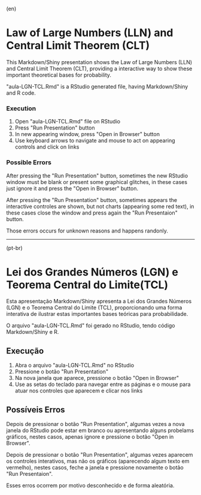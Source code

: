 (en)
# Law of Large Numbers (LLN) and Central Limit Theorem (CLT)

This Markdown/Shiny presentation shows the Law of Large Numbers (LLN) and Central Limit Theorem (CLT), providing a interactive way to show these important theoretical bases for probability.

"aula-LGN-TCL.Rmd" is a RStudio generated file, having Markdown/Shiny and R code.

### Execution

1. Open "aula-LGN-TCL.Rmd" file on RStudio
2. Press "Run Presentation" button
3. In new appearing window, press "Open in Browser" button
4. Use keyboard arrows to navigate and mouse to act on appearing controls and click on links

### Possible Errors

After pressing the "Run Presentation" button, sometimes the new RStudio window must be blank or present some graphical glitches, in these cases just ignore it and press the "Open in Browser" button.

After pressing the "Run Presentation" button, sometimes appears the interactive controles are shown, but not charts (appearing some red text), in these cases close the window and press again the "Run Presentaion" button.

Those errors occurs for unknown reasons and happens randonly.

--------------------------------------------------------------------------------------------------------------------
(pt-br)

# Lei dos Grandes Números (LGN) e Teorema Central do Limite(TCL)

Esta apresentação Markdown/Shiny apresenta a Lei dos Grandes Números (LGN) e o Teorema Central do Limite (TCL), proporcionando uma forma interativa de ilustrar estas importantes bases teóricas para probabilidade.

O arquivo "aula-LGN-TCL.Rmd" foi gerado no RStudio, tendo código Markdown/Shiny e R.

## Execução

1. Abra o arquivo "aula-LGN-TCL.Rmd" no RStudio
2. Pressione o botão "Run Presentation" 
3. Na nova janela que aparece, pressione o botão "Open in Browser"
4. Use as setas do teclado para navegar entre as páginas e o mouse para atuar nos controles que aparecem e clicar nos links

## Possíveis Erros

Depois de pressionar o botão "Run Presentation", algumas vezes a nova janela do RStudio pode estar em branco ou apresentando alguns probelams gráficos, nestes casos, apenas ignore e pressione o botão "Open in Browser".

Depois de pressionar o botão "Run Presentation", algumas vezes aparecem os controles interativos, mas não os gráficos (aparecendo algum texto em vermelho), nestes casos, feche a janela e pressione novamente o botão "Run Presentaion".

Esses erros ocorrem por motivo desconhecido e de forma aleatória.

